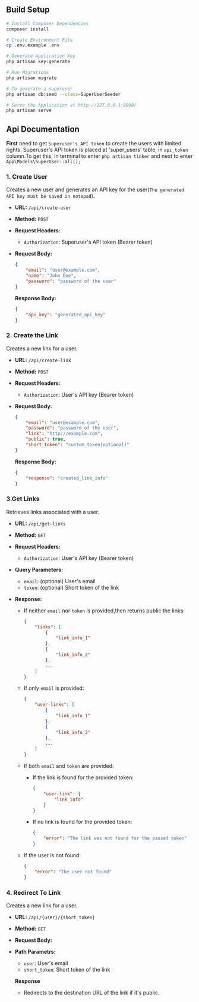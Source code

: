 ## Build Setup

```bash
# Install Composer Dependencies
composer install

# Create Environment File
cp .env.example .env

# Generate Application Key
php artisan key:generate

# Run Migrations
php artisan migrate

# To generate a superuser
php artisan db:seed --class=SuperUserSeeder

# Serve the Application at http://127.0.0.1:8000/
php artisan serve
```

## Api Documentation

**First** need to get `Superuser's API token` to create the users with limited rights. Superuser's API token is placed at 'super_users' table, in `api_token` column.To get this, in terminal to enter `php artisan tinker` and next to enter `App\Models\SuperUser::all();`

### 1. Create User

Creates a new user and generates an API key for the user(`The generated API key must be saved in notepad`).

-   **URL:** `/api/create-user`
-   **Method:** `POST`
-   **Request Headers:**
    -   `Authorization`: Superuser's API token (Bearer token)
-   **Request Body:**

    ```json
    {
        "email": "user@example.com",
        "name": "John Doe",
        "password": "password of the user"
    }
    ```

    **Response Body:**

    ```json
    {
        "api_key": "generated_api_key"
    }
    ```

### 2. Create the Link

Creates a new link for a user.

-   **URL:** `/api/create-link`
-   **Method:** `POST`
-   **Request Headers:**
    -   `Authorization`: User's API key (Bearer token)
-   **Request Body:**

    ```json
    {
        "email": "user@example.com",
        "password": "password of the user",
        "link": "http://example.com",
        "public": true,
        "short_token": "custom_token(optional)"
    }
    ```

    **Response Body:**

    ```json
    {
        "response": "created_link_info"
    }
    ```

### 3.Get Links

Retrieves links associated with a user.

-   **URL:** `/api/get-links`
-   **Method:** `GET`
-   **Request Headers:**
    -   `Authorization`: User's API key (Bearer token)
-   **Query Parameters:**
    -   `email`: (optional) User's email
    -   `token`: (optional) Short token of the link
-   **Response:**

    -   If neither `email` nor `token` is provided,then returns public the links:
        ```json
        {
            "links": [
                {
                    "link_info_1"
                },
                {
                    "link_info_2"
                },
                ...
            ]
        }
        ```
    -   If only `email` is provided:
        ```json
        {
            "user-links": [
                {
                    "link_info_1"
                },
                {
                    "link_info_2"
                },
                ...
            ]
        }
        ```
    -   If both `email` and `token` are provided:
        -   If the link is found for the provided token:
            ```json
            {
                "user-link": {
                    "link_info"
                }
            }
            ```
        -   If no link is found for the provided token:
            ```json
            {
                "error": "The link was not found for the passed token"
            }
            ```
    -   If the user is not found:

        ```json
        {
            "error": "The user not found"
        }
        ```

### 4. Redirect To Link

Creates a new link for a user.

-   **URL:** `/api/{user}/{short_token}`
-   **Method:** `GET`
-   **Request Body:**
-   **Path Parametrs:**

    -   `user`: User's email
    -   `short_token`: Short token of the link

    **Response**

    -   Redirects to the destination URL of the link if it's public.
